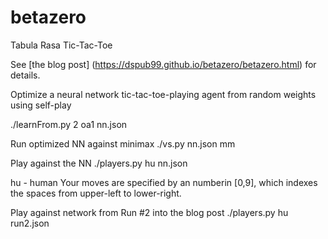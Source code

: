 # betazero
Tabula Rasa Tic-Tac-Toe

See [the blog post] (https://dspub99.github.io/betazero/betazero.html) for details.


Optimize a neural network tic-tac-toe-playing agent
 from random weights using self-play

 ./learnFrom.py 2 oa1 nn.json

Run optimized NN against minimax
 ./vs.py nn.json mm

Play against the NN
 ./players.py hu nn.json

hu - human
Your moves are specified by an numberin [0,9],
 which indexes the spaces from upper-left to
 lower-right.

Play against network from Run #2 into the blog post
 ./players.py hu run2.json
